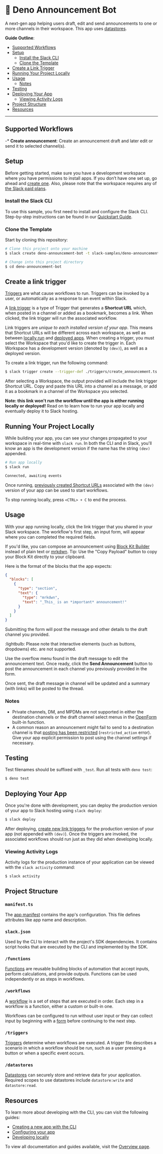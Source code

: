 # 📯 Deno Announcement Bot

A next-gen app helping users draft, edit and send announcements to one or more
channels in their workspace. This app uses
[datastores](https://api.slack.com/future/datastores).

**Guide Outline**:

- [Supported Workflows](#supported-workflows)
- [Setup](#setup)
  - [Install the Slack CLI](#install-the-slack-cli)
  - [Clone the Template](#clone-the-template)
- [Create a Link Trigger](#create-a-link-trigger)
- [Running Your Project Locally](#running-your-project-locally)
- [Usage](#usage)
  - [Notes](#notes)
- [Testing](#testing)
- [Deploying Your App](#deploying-your-app)
  - [Viewing Activity Logs](#viewing-activity-logs)
- [Project Structure](#project-structure)
- [Resources](#resources)

---

## Supported Workflows

-* **Create announcement**: Create an announcement draft and later edit or send
it to selected channel(s).

## Setup

Before getting started, make sure you have a development workspace where you
have permissions to install apps. If you don’t have one set up, go ahead and
[create one](https://slack.com/create). Also, please note that the workspace
requires any of [the Slack paid plans](https://slack.com/pricing).

### Install the Slack CLI

To use this sample, you first need to install and configure the Slack CLI.
Step-by-step instructions can be found in our
[Quickstart Guide](https://api.slack.com/future/quickstart).

### Clone the Template

Start by cloning this repository:

```zsh
# Clone this project onto your machine
$ slack create deno-announcement-bot -t slack-samples/deno-announcement-bot

# Change into this project directory
$ cd deno-announcement-bot
```

## Create a link trigger

[Triggers](https://api.slack.com/future/triggers) are what cause workflows to
run. Triggers can be invoked by a user, or automatically as a response to an
event within Slack.

A [link trigger](https://api.slack.com/future/triggers/link) is a type of
Trigger that generates a **Shortcut URL** which, when posted in a channel or
added as a bookmark, becomes a link. When clicked, the link trigger will run the
associated workflow.

Link triggers are _unique to each installed version of your app_. This means
that Shortcut URLs will be different across each workspace, as well as between
[locally run](#running-your-project-locally) and
[deployed apps](#deploying-your-app). When creating a trigger, you must select
the Workspace that you'd like to create the trigger in. Each Workspace has a
development version (denoted by `(dev)`), as well as a deployed version.

To create a link trigger, run the following command:

```zsh
$ slack trigger create --trigger-def ./triggers/create_announcement.ts
```

After selecting a Workspace, the output provided will include the link trigger
Shortcut URL. Copy and paste this URL into a channel as a message, or add it as
a bookmark in a channel of the Workspace you selected.

**Note: this link won't run the workflow until the app is either running locally
or deployed!** Read on to learn how to run your app locally and eventually
deploy it to Slack hosting.

## Running Your Project Locally

While building your app, you can see your changes propagated to your workspace
in real-time with `slack run`. In both the CLI and in Slack, you'll know an app
is the development version if the name has the string `(dev)` appended.

```zsh
# Run app locally
$ slack run

Connected, awaiting events
```

Once running, [previously created Shortcut URLs](#create-a-link-trigger)
associated with the `(dev)` version of your app can be used to start workflows.

To stop running locally, press `<CTRL> + C` to end the process.

## Usage

With your app running locally, click the link trigger that you shared in your
Slack workspace. The workflow's first step, an input form, will appear where you
can completed the required fields.

If you'd like, you can compose an announcement using
[Block Kit Builder](https://app.slack.com/block-kit-builder) instead of plain
text or [mrkdwn](https://api.slack.com/reference/surfaces/formatting). Tip: Use
the "Copy Payload" button to copy your Block Kit directly to your clipboard.

Here is the format of the blocks that the app expects:

```json
{
  "blocks": [
    {
      "type": "section",
      "text": {
        "type": "mrkdwn",
        "text": "_This_ is an *important* announcement!"
      }
    }
  ]
}
```

Submitting the form will post the message and other details to the draft channel
you provided.

:lightbulb: Please note that interactive elements (such as buttons, dropdowns)
etc. are not supported.

Use the overflow menu found in the draft message to edit the announcement text.
Once ready, click the **Send Announcement** button to post the announcement in
each channel you previously provided in the form.

Once sent, the draft message in channel will be updated and a summary (with
links) will be posted to the thread.

### Notes

- Private channels, DM, and MPDMs are not supported in either the destination
  channels or the draft channel select menus in the
  [OpenForm](https://api.slack.com/future/functions#open-a-form) built-in
  function.
- A common reason an announcement might fail to send to a destination channel is
  that
  [posting has been restricted](https://slack.com/help/articles/360004635551)
  (`restricted_action` error). Give your app explicit permission to post using
  the channel settings if necessary.

## Testing

Test filenames should be suffixed with `_test`. Run all tests with `deno test`:

```zsh
$ deno test
```

## Deploying Your App

Once you're done with development, you can deploy the production version of your
app to Slack hosting using `slack deploy`:

```zsh
$ slack deploy
```

After deploying, [create new link triggers](#create-a-link-trigger) for the
production version of your app (not appended with `(dev)`). Once the triggers
are invoked, the associated workflows should run just as they did when
developing locally.

### Viewing Activity Logs

Activity logs for the production instance of your application can be viewed with
the `slack activity` command:

```zsh
$ slack activity
```

## Project Structure

### `manifest.ts`

The [app manifest](https://api.slack.com/future/manifest) contains the app's
configuration. This file defines attributes like app name and description.

### `slack.json`

Used by the CLI to interact with the project's SDK dependencies. It contains
script hooks that are executed by the CLI and implemented by the SDK.

### `/functions`

[Functions](https://api.slack.com/future/functions) are reusable building blocks
of automation that accept inputs, perform calculations, and provide outputs.
Functions can be used independently or as steps in workflows.

### `/workflows`

A [workflow](https://api.slack.com/future/workflows) is a set of steps that are
executed in order. Each step in a workflow is a function, either a custom or
built-in one.

Workflows can be configured to run without user input or they can collect input
by beginning with a [form](https://api.slack.com/future/forms) before continuing
to the next step.

### `/triggers`

[Triggers](https://api.slack.com/future/triggers) determine when workflows are
executed. A trigger file describes a scenario in which a workflow should be run,
such as a user pressing a button or when a specific event occurs.

### `/datastores`

[Datastores](https://api.slack.com/future/datastores) can securely store and
retrieve data for your application. Required scopes to use datastores include
`datastore:write` and `datastore:read`.

## Resources

To learn more about developing with the CLI, you can visit the following guides:

- [Creating a new app with the CLI](https://api.slack.com/future/create)
- [Configuring your app](https://api.slack.com/future/manifest)
- [Developing locally](https://api.slack.com/future/run)

To view all documentation and guides available, visit the
[Overview page](https://api.slack.com/future/overview).
